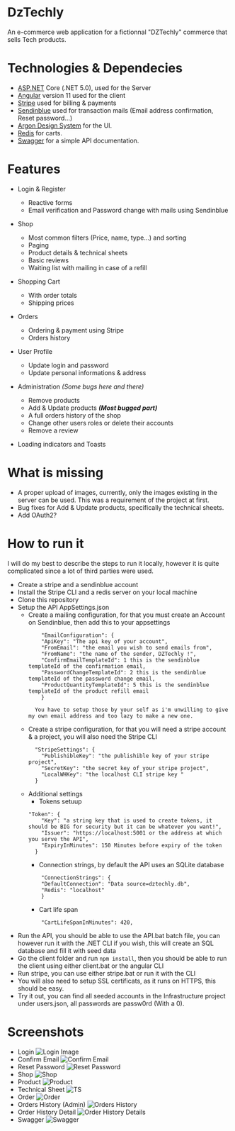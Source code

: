 # DzTechly
An e-commerce web application for a fictionnal "DZTechly" commerce that sells Tech products.

# Technologies & Dependecies
* [ASP.NET](https://dotnet.microsoft.com/apps/aspnet) Core (.NET 5.0), used for the Server
* [Angular](https://angular.io/) version 11 used for the client
* [Stripe](https://stripe.com/) used for billing & payments
* [Sendinblue](https://www.sendinblue.com/) used for transaction mails (Email address confirmation, Reset password...)
* [Argon Design System](https://demos.creative-tim.com/argon-design-system-angular/#/home) for the UI.
* [Redis](https://redis.io/) for carts.
* [Swagger](https://swagger.io/) for a simple API documentation.

# Features
* Login & Register 
  * Reactive forms
  * Email verification and Password change with mails using Sendinblue

* Shop 
  * Most common filters (Price, name, type...) and sorting
  * Paging
  * Product details & technical sheets
  * Basic reviews
  * Waiting list with mailing in case of a refill
  
* Shopping Cart 
  * With order totals
  * Shipping prices

* Orders
  * Ordering & payment using Stripe
  * Orders history
  
* User Profile
  * Update login and password
  * Update personal informations & address
 
* Administration _(Some bugs here and there)_
  * Remove products
  * Add & Update products _**(Most bugged part)**_
  * A full orders history of the shop
  * Change other users roles or delete their accounts
  * Remove a review

* Loading indicators and Toasts 
  
# What is missing

* A proper upload of images, currently, only the images existing in the server can be used. This was a requirement of the project at first.
* Bug fixes for Add & Update products, specifically the technical sheets.
* Add OAuth2?

# How to run it
I will do my best to describe the steps to run it locally, however it is quite complicated since a lot of third parties were used.

* Create a stripe and a sendinblue account
* Install the Stripe CLI and a redis server on your local machine
* Clone this repository
* Setup the API AppSettings.json
  * Create a mailing configuration, for that you must create an Account on Sendinblue, then add this to your appsettings
    ```
        "EmailConfiguration": {
        "ApiKey": "The api key of your account",
        "FromEmail": "the email you wish to send emails from",
        "FromName": "the name of the sender, DZTechly !",
        "ConfirmEmailTemplateId": 1 this is the sendinblue templateId of the confirmation email,
        "PasswordChangeTemplateId": 2 this is the sendinblue templateId of the password change email,
        "ProductQuantityTemplateId": 5 this is the sendinblue templateId of the product refill email
        }
      
      You have to setup those by your self as i'm unwilling to give my own email address and too lazy to make a new one.
    ```
  * Create a stripe configuration, for that you will need a stripe account & a project, you will also need the Stripe CLI
    ```
      "StripeSettings": {
        "PublishibleKey": "the publishible key of your stripe project",
        "SecretKey": "the secret key of your stripe project",
        "LocalWHKey": "the localhost CLI stripe key "
      }
    ```
  * Additional settings
    * Tokens setuup
    ```
    "Token": {
        "Key": "a string key that is used to create tokens, it should be BIG for security but it can be whatever you want!",
        "Issuer": "https://localhost:5001 or the address at which you serve the API",
        "ExpiryInMinutes": 150 Minutes before expiry of the token
      }
    ```
    * Connection strings, by default the API uses an SQLite database
    ```
        "ConnectionStrings": {
        "DefaultConnection": "Data source=dztechly.db",
        "Redis": "localhost"
        }
    ```
    * Cart life span
    ```
        "CartLifeSpanInMinutes": 420,
    ```
* Run the API, you should be able to use the API.bat batch file, you can however run it with the .NET CLI if you wish, this will create an SQL database and fill it with seed data
* Go the client folder and run `npm install`, then you should be able to run the client using either client.bat or the angular CLI
* Run stripe, you can use either stripe.bat or run it with the CLI
* You will also need to setup SSL certificats, as it runs on HTTPS, this should be easy.
* Try it out, you can find all seeded accounts in the Infrastructure project under users.json, all passwords are passw0rd (With a 0).
# Screenshots
* Login
![Login Image](https://github.com/ZakariaDjebbes/DzTechly/blob/master/Screenshots/Login.png)
* Confirm Email
![Confirm Email](https://github.com/ZakariaDjebbes/DzTechly/blob/master/Screenshots/Confirm%20Mail.png)
* Reset Password
![Reset Password](https://github.com/ZakariaDjebbes/DzTechly/blob/master/Screenshots/Reset%20Password.png)
* Shop
![Shop](https://github.com/ZakariaDjebbes/DzTechly/blob/master/Screenshots/Shop.png)
* Product
![Product](https://github.com/ZakariaDjebbes/DzTechly/blob/master/Screenshots/Product.png)
* Technical Sheet
![TS](https://github.com/ZakariaDjebbes/DzTechly/blob/master/Screenshots/TechnicalSheet.png)
* Order
![Order](https://github.com/ZakariaDjebbes/DzTechly/blob/master/Screenshots/Order.png)
* Orders History (Admin)
![Orders History](https://github.com/ZakariaDjebbes/DzTechly/blob/master/Screenshots/OrdersHistory.png)
* Order History Detail
![Order History Details](https://github.com/ZakariaDjebbes/DzTechly/blob/master/Screenshots/Order-History-Details.png)
* Swagger
![Swagger](https://github.com/ZakariaDjebbes/DzTechly/blob/master/Screenshots/Swagger.png)
